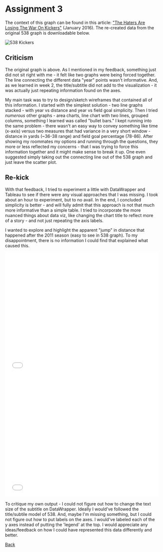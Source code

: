# Assignment 3 


The context of this graph can be found in this article: ["The Haters Are Losing The War On Kickers"](https://fivethirtyeight.com/features/the-haters-are-losing-the-war-on-nfl-kickers/) (January 2016). 
The re-created data from the original 538 graph is downloadable below. 

![538 Kickers](https://fivethirtyeight.com/wp-content/uploads/2016/01/morris-kicking-11.png)

## Criticism 

The original graph is above. As I mentioned in my feedback, something just did not sit right with me - it felt like two graphs were being forced together. The line connecting the different data "year" points wasn't informative. And, as we learned in week 2, the title/subtitle did not add to the visualization - it was actually just repeating information found on the axes. 

My main task was to try to design/sketch wireframes that contained all of this information. I started with the simplest solution - two line graphs stacked - with year vs distance and year vs field goal simplicity. Then I tried *numerous* other graphs - area charts, line chart with two lines, grouped columns, something I learned was called "bullet bars." I kept running into the same problem - there wasn't an easy way to convey something like time (x-axis) versus two measures that had variance in a very short window - distance in yards (~36-38 range) and field goal percentage (78-86). After showing my roommates my options and running through the questions, they more or less reflected my concerns - that I was trying to force this information together and it might make sense to break it up. One even suggested simply taking out the connecting line out of the 538 graph and just leave the scatter plot. 

## Re-kick 

With that feedback, I tried to experiment a little with DataWrapper and Tableau to see if there were any visual approaches that I was missing. I took about an hour to experiment, but to no avail. In the end, I concluded simplicity is better - and will fully admit that this approach is not that much more informative than a simple table. I tried to incorporate the more nuanced things about data viz, like changing the chart title to reflect more of a story - and not just repeating the axis labels.

I  wanted to explore and highlight the apparent "jump" in distance that happened after the 2011 season (easy to see in 538 graph). To my disappointment, there is no information I could find that explained what caused this.  

<iframe title="Kickers Are Taking Longer Attempts Than Ever:&amp;nbsp; &amp;nbsp; &amp;nbsp; &amp;nbsp; &amp;nbsp; &amp;nbsp; &amp;nbsp;&quot;Today's kickers are bigger and stronger...&quot;&amp;nbsp; &amp;nbsp; &amp;nbsp; &amp;nbsp; &amp;nbsp; &amp;nbsp; &amp;nbsp; &amp;nbsp; &amp;nbsp; &amp;nbsp; &amp;nbsp; &amp;nbsp;&amp;nbsp;" aria-label="Interactive line chart" id="datawrapper-chart-oxZb1" src="//datawrapper.dwcdn.net/oxZb1/1/" scrolling="no" frameborder="0" style="width: 0; min-width: 100% !important; border: none;" height="400"></iframe><script type="text/javascript">!function(){"use strict";window.addEventListener("message",function(a){if(void 0!==a.data["datawrapper-height"])for(var e in a.data["datawrapper-height"]){var t=document.getElementById("datawrapper-chart-"+e)||document.querySelector("iframe[src*='"+e+"']");t&&(t.style.height=a.data["datawrapper-height"][e]+"px")}})}();</script>

<iframe title="&quot;...and increasingly more accurate&quot;&amp;nbsp; &amp;nbsp; &amp;nbsp; &amp;nbsp; &amp;nbsp; &amp;nbsp; &amp;nbsp; &amp;nbsp; &amp;nbsp; &amp;nbsp; &amp;nbsp; &amp;nbsp;&amp;nbsp;" aria-label="Interactive line chart" id="datawrapper-chart-j6pEU" src="//datawrapper.dwcdn.net/j6pEU/1/" scrolling="no" frameborder="0" style="width: 0; min-width: 100% !important; border: none;" height="400"></iframe><script type="text/javascript">!function(){"use strict";window.addEventListener("message",function(a){if(void 0!==a.data["datawrapper-height"])for(var e in a.data["datawrapper-height"]){var t=document.getElementById("datawrapper-chart-"+e)||document.querySelector("iframe[src*='"+e+"']");t&&(t.style.height=a.data["datawrapper-height"][e]+"px")}})}();</script>

To critique my own output - I could not figure out how to change the text size of the subtitle on DataWrapper. Ideally I would've followed the title/subtile model of 538. And, maybe I'm missing something, but I could not figure out how to put labels on the axes. I would've labeled each of the y axes instead of putting the 'legend' at the top. I would appreciate any ideas/feedback on how I could have represented this data differently and better. 

[Back](https://jeffpflanz.github.io/Jeff-CMU-Repository/)
